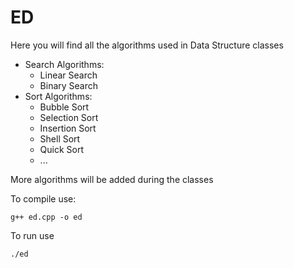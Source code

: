 # ED
Here you will find all the algorithms used in Data Structure classes 

- Search Algorithms:
  - Linear Search
  - Binary Search
- Sort Algorithms:
  - Bubble Sort
  - Selection Sort
  - Insertion Sort
  - Shell Sort
  - Quick Sort
  - ...

More algorithms will be added during the classes

To compile use:
```
g++ ed.cpp -o ed
```
To run use
```
./ed
```
